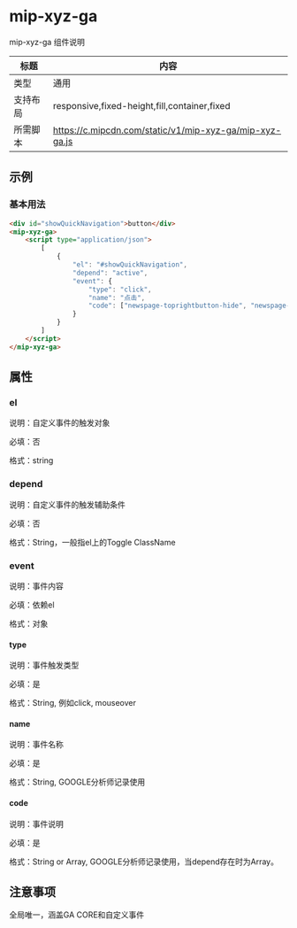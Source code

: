 # mip-xyz-ga

mip-xyz-ga 组件说明

标题|内容
----|----
类型|通用
支持布局|responsive,fixed-height,fill,container,fixed
所需脚本|https://c.mipcdn.com/static/v1/mip-xyz-ga/mip-xyz-ga.js

## 示例

### 基本用法
```html
<div id="showQuickNavigation">button</div>
<mip-xyz-ga>
    <script type="application/json">
        [
            {
                "el": "#showQuickNavigation",
                "depend": "active",
                "event": {
                    "type": "click",
                    "name": "点击",
                    "code": ["newspage-toprightbutton-hide", "newspage-toprightbutton-show"]
                }
            }
        ]
    </script>
</mip-xyz-ga>
```

## 属性

### el

说明：自定义事件的触发对象

必填：否

格式：string

### depend

说明：自定义事件的触发辅助条件

必填：否

格式：String，一般指el上的Toggle ClassName

### event 

说明：事件内容

必填：依赖el

格式：对象

#### type

说明：事件触发类型

必填：是

格式：String, 例如click, mouseover

#### name

说明：事件名称

必填：是

格式：String, GOOGLE分析师记录使用

#### code

说明：事件说明

必填：是

格式：String or Array, GOOGLE分析师记录使用，当depend存在时为Array。




## 注意事项

全局唯一，涵盖GA CORE和自定义事件